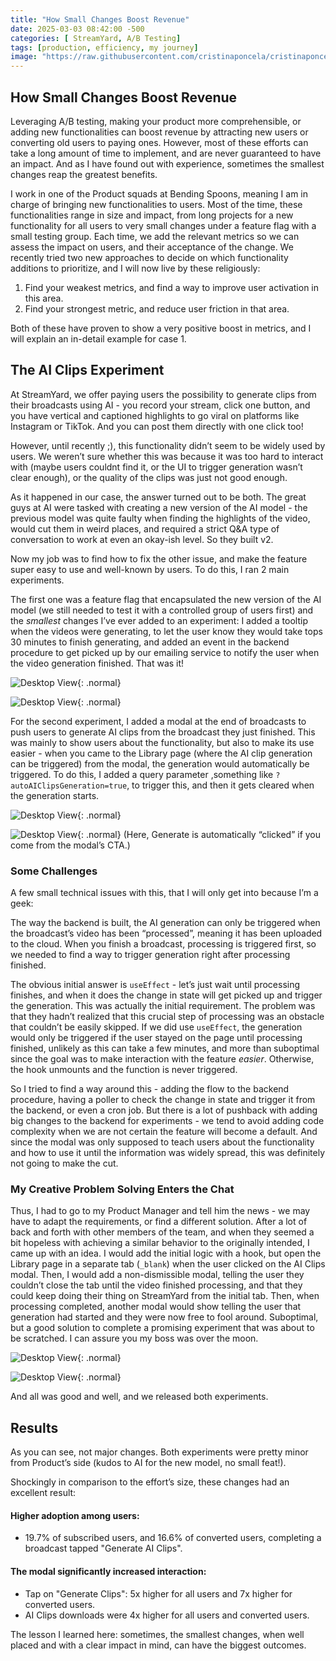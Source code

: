 ```yaml
---
title: "How Small Changes Boost Revenue"
date: 2025-03-03 08:42:00 -500
categories: [ StreamYard, A/B Testing]
tags: [production, efficiency, my journey]
image: "https://raw.githubusercontent.com/cristinaponcela/cristinaponcela.github.io/refs/heads/main/assets/img/StreamYard/ai-clips/ai-announcement-modal.png"
---
```


## How Small Changes Boost Revenue

Leveraging A/B testing, making your product more comprehensible, or adding new functionalities can boost revenue by attracting new users or converting old users to paying ones. However, most of these efforts can take a long amount of time to implement, and are never guaranteed to have an impact. And as I have found out with experience, sometimes the smallest changes reap the greatest benefits.

I work in one of the Product squads at Bending Spoons, meaning I am in charge of bringing new functionalities to users. Most of the time, these functionalities range in size and impact, from long projects for a new functionality for all users to very small changes under a feature flag with a small testing group. Each time, we add the relevant metrics so we can assess the impact on users, and their acceptance of the change. We recently tried two new approaches to decide on which functionality additions to prioritize, and I will now live by these religiously:

1. Find your weakest metrics, and find a way to improve user activation in this area.
2. Find your strongest metric, and reduce user friction in that area.

Both of these have proven to show a very positive boost in metrics, and I will explain an in-detail example for case 1.


## The AI Clips Experiment

At StreamYard, we offer paying users the possibility to generate clips from their broadcasts using AI - you record your stream, click one button, and you have vertical and captioned highlights to go viral on platforms like Instagram or TikTok. And you can post them directly with one click too!

However, until recently ;), this functionality didn’t seem to be widely used by users. We weren’t sure whether this was because it was too hard to interact with (maybe users couldnt find it, or the UI to trigger generation wasn’t clear enough), or the quality of the clips was just not good enough.

As it happened in our case, the answer turned out to be both. The great guys at AI were tasked with creating a new version of the AI model - the previous model was quite faulty when finding the highlights of the video, would cut them in weird places, and required a strict Q&A type of conversation to work at even an okay-ish level. So they built v2.

Now my job was to find how to fix the other issue, and make the feature super easy to use and well-known by users. To do this, I ran 2 main experiments.

The first one was a feature flag that encapsulated the new version of the AI model (we still needed to test it with a controlled group of users first) and the _smallest_ changes I’ve ever added to an experiment: I added a tooltip when the videos were generating, to let the user know they would take tops 30 minutes to finish generating, and added an event in the backend procedure to get picked up by our emailing service to notify the user when the video generation finished. That was it!

![Desktop View](/assets/img/StreamYard/ai-clips/streamyard-generate-ai-email-tooltip.png){: .normal}

![Desktop View](/assets/img/StreamYard/ai-clips/ai-clips-email.png){: .normal}


For the second experiment, I added a modal at the end of broadcasts to push users to generate AI clips from the broadcast they just finished. This was mainly to show users about the functionality, but also to make its use easier - when you came to the Library page (where the AI clip generation can be triggered) from the modal, the generation would automatically be triggered. To do this, I added a query parameter ,something like `?autoAIClipsGeneration=true`, to trigger this, and then it gets cleared when the generation starts.

![Desktop View](/assets/img/StreamYard/ai-clips/ai-clips-modal.png){: .normal}

![Desktop View](/assets/img/StreamYard/ai-clips/ai-reday-to-generate.png){: .normal}
(Here, Generate is automatically “clicked” if you come from the modal’s CTA.)


### Some Challenges

A few small technical issues with this, that I will only get into because I’m a geek:

The way the backend is built, the AI generation can only be triggered when the broadcast’s video has been “processed”, meaning it has been uploaded to the cloud. When you finish a broadcast, processing is triggered first, so we needed to find a way to trigger generation right after processing finished.

The obvious initial answer is `useEffect` - let’s just wait until processing finishes, and when it does the change in state will get picked up and trigger the generation. This was actually the initial requirement. The problem was that they hadn’t realized that this crucial step of processing was an obstacle that couldn’t be easily skipped. If we did use `useEffect`, the generation would only be triggered if the user stayed on the page until processing finished, unlikely as this can take a few minutes, and more than suboptimal since the goal was to make interaction with the feature _easier_. Otherwise, the hook unmounts and the function is never triggered. 

So I tried to find a way around this - adding the flow to the backend procedure, having a poller to check the change in state and trigger it from the backend, or even a cron job. But there is a lot of pushback with adding big changes to the backend for experiments - we tend to avoid adding code complexity when we are not certain the feature will become a default. And since the modal was only supposed to teach users about the functionality and how to use it until the information was widely spread, this was definitely not going to make the cut. 



### My Creative Problem Solving Enters the Chat

Thus, I had to go to my Product Manager and tell him the news - we may have to adapt the requirements, or find a different solution. After a lot of back and forth with other members of the team, and when they seemed a bit hopeless with achieving a similar behavior to the originally intended, I came up with an idea. I would add the initial logic with a hook, but open the Library page in a separate tab (`_blank`) when the user clicked on the AI Clips modal. Then, I would add a non-dismissible modal, telling the user they couldn’t close the tab until the video finished processing, and that they could keep doing their thing on StreamYard from the initial tab. Then, when processing completed, another modal would show telling the user that generation had started and they were now free to fool around. Suboptimal, but a good solution to complete a promising experiment that was about to be scratched. I can assure you my boss was over the moon. 

![Desktop View](/assets/img/StreamYard/ai-clips/ai-processing.png){: .normal}

![Desktop View](/assets/img/StreamYard/ai-clips/ai-generating.png){: .normal}

And all was good and well, and we released both experiments.


## Results

As you can see, not major changes. Both experiments were pretty minor from Product’s side (kudos to AI for the new model, no small feat!). 

Shockingly in comparison to the effort’s size, these changes had an excellent result: 

#### Higher adoption among users:

- 19.7% of subscribed users, and 16.6% of converted users, completing a broadcast tapped "Generate AI Clips".

#### The modal significantly increased interaction:

- Tap on "Generate Clips": 5x higher for all users and 7x higher for converted users.
- AI Clips downloads were 4x higher for all users and converted users.

The lesson I learned here: sometimes, the smallest changes, when well placed and with a clear impact in mind, can have the biggest outcomes.
